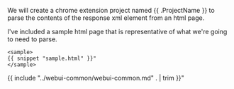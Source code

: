 We will create a chrome extension project named {{ .ProjectName }} to parse the contents of the response xml element from an html page.

I've included a sample html page that is representative of what we're going to need to parse.

```
<sample>
{{ snippet "sample.html" }}"
</sample>
```

{{ include "../webui-common/webui-common.md" . | trim }}"
